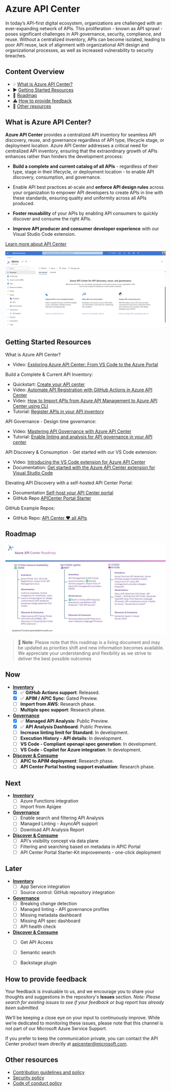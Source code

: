 # Azure API Center

In today’s API-first digital ecosystem, organizations are challenged with an ever-expanding network of APIs. This proliferation - known as API sprawl - poses significant challenges in API governance, security, compliance, and reuse. Without a centralized inventory, APIs can become isolated, leading to poor API reuse, lack of alignment with organizational API design and organizational processes, as well as increased vulnerability to security breaches.

## Content Overview

- :bulb: [What is Azure API Center?](#azure-api-center)
- :arrow_forward: [Getting Started Resources](#getting-started-resources)
- :dart: [Roadmap](#roadmap)
- :warning: [How to provide feedback](#how-to-provide-feedback)
- :bookmark_tabs: [Other resources](#other-resources)

## What is Azure API Center?

**Azure API Center** provides a centralized API inventory for seamless API discovery, reuse, and governance regardless of API type, lifecycle stage, or deployment location. Azure API Center addresses a critical need for centralized API inventory, ensuring that the extraordinary growth of APIs enhances rather than hinders the development process:

- **Build a complete and current catalog of all APIs** - regardless of their type, stage in their lifecycle, or deployment location - to enable API discovery, consumption, and governance.

- Enable API best practices at-scale and **enforce API design rules** across your organization to empower API developers to create APIs in line with these standards, ensuring quality and uniformity across all APIs produced.

- **Foster reusability** of your APIs by enabling API consumers to quickly discover and consume the right APIs.

- **Improve API producer and consumer developer experience** with our Visual Studio Code extension.

[Learn more about API Center](https://aka.ms/apicenter/blogpost)


![APIs view in Azure API Center](media/readme-screenshot.png)

## Getting Started Resources

What is Azure API Center?
- Video: [Exploring Azure API Center: From VS Code to the Azure Portal](https://youtu.be/w9Sr7adTPPI?si=s-vWG5VBKETuxD5X)

Build a Complete & Current API Inventory:
- Quickstart: [Create your API center](https://learn.microsoft.com/azure/api-center/set-up-api-center)
- Video: [Automate API Registration with GitHub Actions in Azure API Center](https://youtu.be/DviYjNVJ-cw?si=h0EBUWEh3uuMDgOL)
- Video: [How to Import APIs from Azure API Management to Azure API Center using CLI](https://youtu.be/SuGkhuBUV5k?si=M0VrEjnq4K6qBBSz)
- Tutorial: [Register APIs in your API inventory](https://learn.microsoft.com/azure/api-center/register-apis)

API Governance - Design time governance:
- Video: [Mastering API Governance with Azure API Center](https://youtu.be/m0XATQaVhxA?si=oDfFDPE9hDPbrczP)
- Tutorial: [Enable linting and analysis for API governance in your API center](https://learn.microsoft.com/azure/api-center/enable-api-analysis-linting)

API Discovery & Consumption - Get started with our VS Code extension:
- Video: [Introducing the VS Code extension for Azure API Center](https://youtu.be/62X0NALedCc) 
- Documentation: [Get started with the Azure API Center extension for Visual Studio Code](https://learn.microsoft.com/azure/api-center/use-vscode-extension)

Elevating API Discovery with a self-hosted API Center Portal:
- Documentation [Self-host your API Center portal](https://learn.microsoft.com/azure/api-center/enable-api-center-portal)
- GitHub Repo [APICenter Portal Starter](https://github.com/Azure/APICenter-Portal-Starter)

GitHub Example Repos: 
- GitHub Repo: [API Center ❤️ all APIs](https://github.com/Azure-Samples/universal-api-center)

## Roadmap

![APIs view in Azure API Center](media/roadmap/roadmap09122924.png)

> :memo: **Note**: Please note that this roadmap is a living document and may be updated as priorities shift and new information becomes available. We appreciate your understanding and flexibility as we strive to deliver the best possible outcomes

## Now
- <ins>**Inventory**</ins>
    - [x] :white_check_mark: **GitHub Actions support**: Released.
    - [x] :white_check_mark: **APIM / APIC Sync**: Gated Preview.
    - [ ] **Import from AWS**: Research phase.
    - [ ] **Multiple spec support**: Research phase.
- <ins>**Governance**</ins>
    - [x] :white_check_mark: **Managed API Analysis**: Public Preview.
    - [x] :white_check_mark: **API Analysis Dashboard**: Public Preview.
    - [ ] **Increase linting limit for Standard**: In development.
    - [ ] **Execution History - API details**: In development.
    - [ ] **VS Code - Compliant openapi spec generation**: In development.
    - [ ] **VS Code - Copilot for Azure integration**: In development.
- <ins>**Discover & Consume**</ins>
    - [ ] **APIC to APIM deployment**: Research phase.
    - [ ] **API Center Portal hosting support evaluation**: Research phase.

## Next
- <ins>**Inventory**</ins>
    - [ ] Azure Functions integration
    - [ ] Import from Apigee
- <ins>**Governance**</ins>
    - [ ] Enable search and filtering API Analysis
    - [ ] Managed Linting - AsyncAPI support
    - [ ] Download API Analysis Report
- <ins>**Discover & Consume**</ins>
    - [ ] API's visibility concept via data plane
    - [ ] Filtering and searching based on metadata in APIC Portal
    - [ ] API Center Portal Starter-Kit improvements - one-click deployment

## Later
- <ins>**Inventory**</ins>
    - [ ] App Service integration
    - [ ] Source control: GitHub repository integration
- <ins>**Governance**</ins>
    - [ ] Breaking change detection
    - [ ] Managed linting - API governance profiles
    - [ ] Missing metadata dashboard
    - [ ] Missing API spec dashboard
    - [ ] API health check
- <ins>**Discover & Consume**</ins>
    - [ ] Get API Access
    - [ ] Semantic search
    - [ ] Backstage plugin


## How to provide feedback

Your feedback is invaluable to us, and we encourage you to share your thoughts and suggestions in the repository's **Issues** section. *Note: Please search for existing issues to see if your feedback or bug report has already been submitted.* 

We’ll be keeping a close eye on your input to continuously improve. While we’re dedicated to monitoring these issues, please note that this channel is not part of our Microsoft Azure Service Support.

If you prefer to keep the communication private, you can contact the API Center product team directly at apicenter@microsoft.com.

## Other resources

* [Contribution guidelines and policy](CONTRIBUTIONS.md)
* [Security policy](SECURITY.md)
* [Code of conduct policy](CODE_OF_CONDUCT.md)
